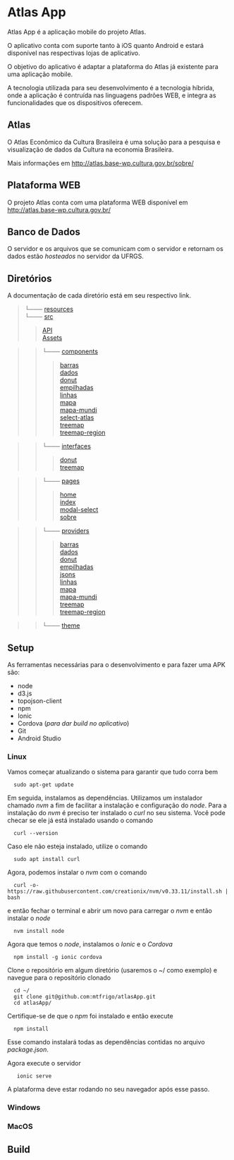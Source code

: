 # Atlas App

Atlas App é a aplicação mobile do projeto Atlas.

O aplicativo conta com suporte tanto à iOS quanto Android e estará disponível nas respectivas lojas de aplicativo.

O objetivo do aplicativo é adaptar a plataforma do Atlas já existente para uma aplicação mobile.

A tecnologia utilizada para seu desenvolvimento é a tecnologia híbrida, onde a aplicação é contruída nas linguagens padrões WEB, e integra as funcionalidades que os dispositivos oferecem.

## Atlas 

O Atlas Econômico da Cultura Brasileira é uma solução para a pesquisa e visualização de dados da Cultura na economia Brasileira.

Mais informações em http://atlas.base-wp.cultura.gov.br/sobre/

## Plataforma WEB

O projeto Atlas conta com uma plataforma WEB disponível em http://atlas.base-wp.cultura.gov.br/

## Banco de Dados

O servidor e os arquivos que se comunicam com o servidor e retornam os dados estão *hosteados* no servidor da UFRGS.

## Diretórios

A documentação de cada diretório está em seu respectivo link. 


   
>└─── [resources](https://github.com/mtfrigo/atlasApp/tree/master/resources)   
>└─── [src](https://github.com/mtfrigo/atlasApp/tree/master/src)  
>>    [API](https://github.com/mtfrigo/atlasApp/tree/master/src/api)  
>>[Assets](https://github.com/mtfrigo/atlasApp/tree/master/src/assets)  
  
>>└─── [components](https://github.com/mtfrigo/atlasApp/tree/master/src/components)  
>>> [barras](https://github.com/mtfrigo/atlasApp/tree/master/src/components/barras)  
>>> [dados](https://github.com/mtfrigo/atlasApp/tree/master/src/components/dados)  
>>> [donut](https://github.com/mtfrigo/atlasApp/tree/master/src/components/donut)  
>>> [empilhadas](https://github.com/mtfrigo/atlasApp/tree/master/src/components/empilhadas)  
>>> [linhas](https://github.com/mtfrigo/atlasApp/tree/master/src/components/linhas)  
>>> [mapa](https://github.com/mtfrigo/atlasApp/tree/master/src/components/mapa)  
>>> [mapa-mundi](https://github.com/mtfrigo/atlasApp/tree/master/src/components/mapa-mundi)  
>>> [select-atlas](https://github.com/mtfrigo/atlasApp/tree/master/src/components/select-atlas)  
>>> [treemap](https://github.com/mtfrigo/atlasApp/tree/master/src/components/treemap)  
>>> [treemap-region](https://github.com/mtfrigo/atlasApp/tree/master/src/components/treemap-region)  


>>└─── [interfaces](https://github.com/mtfrigo/atlasApp/tree/master/src/interfaces)  
>>>[donut](https://github.com/mtfrigo/atlasApp/tree/master/src/interfaces/donut)  
>>>[treemap](https://github.com/mtfrigo/atlasApp/tree/master/src/interfaces/treemap)  


>>└─── [pages](https://github.com/mtfrigo/atlasApp/tree/master/src/pages)  
>>>[home](https://github.com/mtfrigo/atlasApp/tree/master/src/pages/home)  
>>>[index](https://github.com/mtfrigo/atlasApp/tree/master/src/pages/index)  
>>>[modal-select](https://github.com/mtfrigo/atlasApp/tree/master/src/pages/modal-select)  
>>>[sobre](https://github.com/mtfrigo/atlasApp/tree/master/src/pages/sobre)  


>>└─── [providers](https://github.com/mtfrigo/atlasApp/tree/master/src/providers)  
>>>[barras](https://github.com/mtfrigo/atlasApp/tree/master/src/providers/barras)  
>>>[dados](https://github.com/mtfrigo/atlasApp/tree/master/src/providers/dados)  
>>>[donut](https://github.com/mtfrigo/atlasApp/tree/master/src/providers/donut)  
>>>[empilhadas](https://github.com/mtfrigo/atlasApp/tree/master/src/providers/empilhadas)  
>>>[jsons](https://github.com/mtfrigo/atlasApp/tree/master/src/providers/jsons)  
>>>[linhas](https://github.com/mtfrigo/atlasApp/tree/master/src/providers/linhas)  
>>>[mapa](https://github.com/mtfrigo/atlasApp/tree/master/src/providers/mapa)  
>>>[mapa-mundi](https://github.com/mtfrigo/atlasApp/tree/master/src/providers/mapa-mundi)  
>>>[treemap](https://github.com/mtfrigo/atlasApp/tree/master/src/providers/treemap)  
>>>[treemap-region](https://github.com/mtfrigo/atlasApp/tree/master/src/providers/treemap-region)  


>>└─── [theme](https://github.com/mtfrigo/atlasApp/tree/master/src/theme)  


## Setup

As ferramentas necessárias para o desenvolvimento e para fazer uma APK são:

* node
* d3.js
* topojson-client
* npm
* Ionic
* Cordova (*para dar build no aplicativo*)
* Git
* Android Studio

### Linux

Vamos começar atualizando o sistema para garantir que tudo corra bem
```
  sudo apt-get update
```
Em seguida, instalamos as dependências. Utilizamos um instalador chamado *nvm* a fim de facilitar a instalação e configuração do *node*.
Para a instalação do *nvm* é preciso ter instalado o *curl* no seu sistema. Você pode checar se ele já está instalado usando o comando
```
  curl --version
```
Caso ele não esteja instalado, utilize o comando 
```
  sudo apt install curl
```
Agora, podemos instalar o *nvm* com o comando
```
  curl -o- https://raw.githubusercontent.com/creationix/nvm/v0.33.11/install.sh | bash
```
e então fechar o terminal e abrir um novo para carregar o *nvm* e então instalar o *node*
```
  nvm install node
```
Agora que temos o *node*, instalamos o *Ionic* e o *Cordova*
```
  npm install -g ionic cordova
```
Clone o repositório em algum diretório (usaremos o ~/ como exemplo) e navegue para o repositório clonado
```
  cd ~/
  git clone git@github.com:mtfrigo/atlasApp.git
  cd atlasApp/
```
Certifique-se de que o *npm* foi instalado e então execute
```
  npm install
```
Esse comando instalará todas as dependências contidas no arquivo *package.json*.

Agora execute o servidor
```
   ionic serve 
```
A plataforma deve estar rodando no seu navegador após esse passo.

### Windows


### MacOS


## Build


